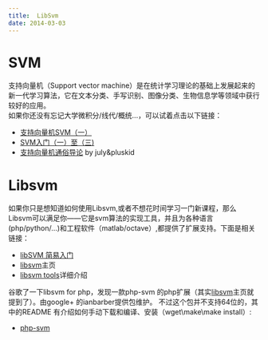 ```yaml
---
title:	LibSvm	
date: 2014-03-03
---
```

# SVM
支持向量机（Support vector machine）是在统计学习理论的基础上发展起来的新一代学习算法，它在文本分类、手写识别、图像分类、生物信息学等领域中获行较好的应用。  
如果你还没有忘记大学微积分/线代/概统...，可以试着点击以下链接：

* [支持向量机SVM（一）]
* [SVM入门（一）至（三)]
* [支持向量机通俗导论] by july&pluskid

# Libsvm
如果你只是想知道如何使用Libsvm,或者不想花时间学习一门新课程，那么Libsvm可以满足你——它是svm算法的实现工具，并且为各种语言(php/python/...)和工程软件（matlab/octave）,都提供了扩展支持。下面是相关链接：

* [libSVM 简易入门]
* [libsvm]主页
* [libsvm tools]详细介绍

谷歌了一下libsvm for php，发现一款php-svm 的php扩展（其实[libsvm]主页就提到了）。由google+ 的ianbarber提供包维护。
不过这个包并不支持64位的，其中的README 有介绍如何手动下载和编译、安装（wget\make\make install）:

* [php-svm]

[支持向量机SVM（一）]: http://www.cnblogs.com/jerrylead/archive/2011/03/13/1982639.html
[libSVM 简易入门]: http://blog.csdn.net/wuwuwuwuwuwuwuwu/article/details/8120885
[libsvm]: http://www.csie.ntu.edu.tw/~cjlin/libsvm/
[php-svm]: https://github.com/ianbarber/php-svm/
[libsvm tools]: http://www.csie.ntu.edu.tw/~cjlin/libsvmtools/

[SVM入门（一）至（三)]: http://www.blogjava.net/zhenandaci/archive/2009/02/13/254519.html
[支持向量机通俗导论]: http://blog.csdn.net/v_july_v/article/details/7624837
